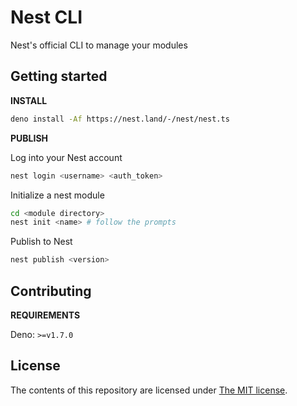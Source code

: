 # Nest CLI

Nest's official CLI to manage your modules

## Getting started

**INSTALL**

```sh
deno install -Af https://nest.land/-/nest/nest.ts
```

**PUBLISH**

Log into your Nest account

```sh
nest login <username> <auth_token>
```

Initialize a nest module

```sh
cd <module directory>
nest init <name> # follow the prompts
```

Publish to Nest

```sh
nest publish <version>
```

## Contributing

**REQUIREMENTS**

Deno: `>=v1.7.0`

## License

The contents of this repository are licensed under [The MIT license](LICENSE).
